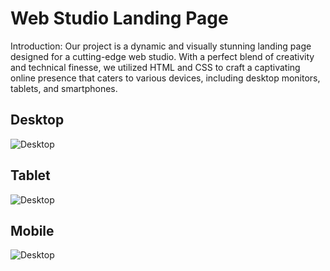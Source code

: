# Web Studio Landing Page

Introduction: Our project is a dynamic and visually stunning landing page
designed for a cutting-edge web studio. With a perfect blend of creativity and
technical finesse, we utilized HTML and CSS to craft a captivating online
presence that caters to various devices, including desktop monitors, tablets,
and smartphones.

## Desktop

![Desktop](./assets/Desktop.jpg)

## Tablet

![Desktop](./assets/Tablet.jpg) 

## Mobile 

![Desktop](./assets/Mobile.jpg)
